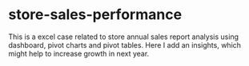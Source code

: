 # store-sales-performance
This is a excel case related to store annual sales report analysis using dashboard, pivot charts and pivot tables. Here I add an insights, which might help to increase growth in next year.

